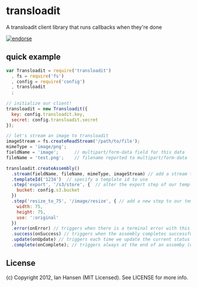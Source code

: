 transloadit
===========

A transloadit client library that runs callbacks when they're done

[![endorse](http://api.coderwall.com/supershabam/endorsecount.png)](http://coderwall.com/supershabam)

quick example
-------------
```javascript
var Transloadit = require('transloadit')
  , fs = require('fs')
  , config = require('config')
  , transloadit
  ;
  
// initialize our client!
transloadit = new Transloadit({
  key: config.transloadit.key,
  secret: config.transloadit.secret
});

// let's stream an image to transloadit
imageStream = fs.createReadStream('/path/to/file');
mimeType = 'image/png';   
fieldName = 'image';      // multipart/form-data field for this data
fileName = 'test.png';    // filename reported to multipart/form-data

transloadit.createAssembly()
  .stream(fieldName, fileName, mimeType, imageStream) // add a stream to this assembly request (multiple can be sent)
  .templateId('1234')  // specify a template id to use
  .step('export', '/s3/store', {  // alter the export step of our template
    bucket: config.s3.bucket
  })
  .step('resize_to_75', '/image/resize', { // add a new step to our template
    width: 75,
    height: 75,
    use: ':original'
  })
  .error(onError) // triggers when there is a terminal error with this assembly
  .success(onSuccess) // triggers when the assembly completes successfully
  .update(onUpdate) // triggers each time we update the current status of the assembly (via polling)
  .complete(onComplete); // triggers always at the end of an assemby (whether it failed or succeeded)
```

## License
(c) Copyright 2012, Ian Hansen (MIT Licensed).
See LICENSE for more info.
